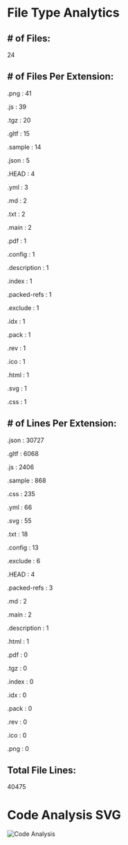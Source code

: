 # File Type Analytics
## # of Files:
24

## # of Files Per Extension:
.png : 41

.js : 39

.tgz : 20

.gltf : 15

.sample : 14

.json : 5

.HEAD : 4

.yml : 3

.md : 2

.txt : 2

.main : 2

.pdf : 1

.config : 1

.description : 1

.index : 1

.packed-refs : 1

.exclude : 1

.idx : 1

.pack : 1

.rev : 1

.ico : 1

.html : 1

.svg : 1

.css : 1


## # of Lines Per Extension: 
.json : 30727

.gltf : 6068

.js : 2406

.sample : 868

.css : 235

.yml : 66

.svg : 55

.txt : 18

.config : 13

.exclude : 6

.HEAD : 4

.packed-refs : 3

.md : 2

.main : 2

.description : 1

.html : 1

.pdf : 0

.tgz : 0

.index : 0

.idx : 0

.pack : 0

.rev : 0

.ico : 0

.png : 0


## Total File Lines: 
40475

# Code Analysis SVG

<img src="https://repo-analytics-backend.vercel.app/api?backgroundColor=black&titleColor=white&textColor=white&title=Code Analysis On 2025-01-09 19:45:09&numFiles=24&totalLines=40475" alt="Code Analysis" />
